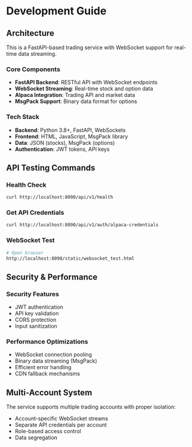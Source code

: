 # Development Guide

## Architecture

This is a FastAPI-based trading service with WebSocket support for real-time data streaming.

### Core Components
- **FastAPI Backend**: RESTful API with WebSocket endpoints
- **WebSocket Streaming**: Real-time stock and option data
- **Alpaca Integration**: Trading API and market data
- **MsgPack Support**: Binary data format for options

### Tech Stack
- **Backend**: Python 3.8+, FastAPI, WebSockets
- **Frontend**: HTML, JavaScript, MsgPack library
- **Data**: JSON (stocks), MsgPack (options)
- **Authentication**: JWT tokens, API keys

## API Testing Commands

### Health Check
```bash
curl http://localhost:8090/api/v1/health
```

### Get API Credentials  
```bash
curl http://localhost:8090/api/v1/auth/alpaca-credentials
```

### WebSocket Test
```bash
# Open browser
http://localhost:8090/static/websocket_test.html
```

## Security & Performance

### Security Features
- JWT authentication
- API key validation
- CORS protection
- Input sanitization

### Performance Optimizations
- WebSocket connection pooling
- Binary data streaming (MsgPack)
- Efficient error handling
- CDN fallback mechanisms

## Multi-Account System

The service supports multiple trading accounts with proper isolation:
- Account-specific WebSocket streams
- Separate API credentials per account
- Role-based access control
- Data segregation